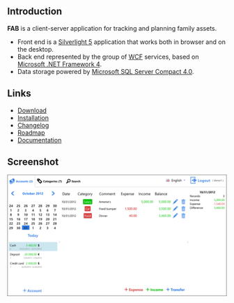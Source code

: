 Introduction
------------

**FAB** is a client-server application for tracking and planning family assets.

* Front end is a [Silverlight 5](http://www.microsoft.com/silverlight/) application that works both in browser and on the desktop.
* Back end represented by the group of [WCF](http://msdn.microsoft.com/en-us/netframework/aa663324) services, based on [Microsoft .NET Framework 4](http://www.microsoft.com/download/en/details.aspx?id=17851).
* Data storage powered by [Microsoft SQL Server Compact 4.0](http://www.microsoft.com/download/en/details.aspx?id=17876).

Links
--------

* [Download](../../releases)
* [Installation](../../wiki/Installation)
* [Changelog](../../wiki/Changelog)
* [Roadmap](../../milestones)
* [Documentation](../../wiki/Documentation)

Screenshot
--------

<img src="https://github.com/sevenate/fab/blob/master/fab-screenshot.png">
